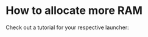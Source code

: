 
<script setup>
import { VPTeamMembers } from 'vitepress/theme'

const bisectSvg = '<svg role="img" viewBox="0 0 24 24" xmlns="http://www.w3.org/2000/svg"><title>BisectHosting</title><path d="M22.083 5.023 13.02.302a2.717 2.717 0 0 0-2.488 0L1.917 4.789A2.06 2.06 0 0 0 .805 6.623l.006 10.76c0 .773.426 1.476 1.112 1.834l8.59 4.479c.38.198.813.304 1.245.304v-.002c.432 0 .862-.108 1.244-.306l9.083-4.735a2.053 2.053 0 0 0 1.11-1.835V6.857a2.06 2.06 0 0 0-1.112-1.834zm.222 12.103c.003.441-.24.847-.632 1.05l-9.085 4.736a1.81 1.81 0 0 1-1.664 0l-8.59-4.48a1.184 1.184 0 0 1-.637-1.048L1.691 6.625c0-.44.246-.844.636-1.048l8.615-4.491a1.828 1.828 0 0 1 1.666 0l9.063 4.725c.39.205.634.608.634 1.048v10.267zM4.666 9.2v1.088L9.86 9.44V7.954L4.666 9.2zm4.111-.54.604-.132v.552l-.604.106V8.66zm-3.455.76 2.55-.562v.494l-2.55.46V9.42zm4.541 6.74v-1.486l-5.195-.85v1.088l5.195 1.248zm-1.986-.904-2.553-.562v-.395l2.553.46v.497zm1.506.33-.602-.132v-.526l.602.106v.552zm11.583-8.827-2.33-1.214-1.853.694V4.58L13.69 2.966a4.133 4.133 0 0 0-3.827 0l-6.83 3.561a.298.298 0 0 0-.16.26l.007 10.401c0 .11.06.21.16.26l6.805 3.547c1.2.626 2.627.626 3.827 0l3.1-1.614v-1.66l1.852.694 2.348-1.225a.298.298 0 0 0 .16-.262l-.006-9.908a.288.288 0 0 0-.16-.26zM4.398 10.871V8.75l5.541-1.494a.23.23 0 0 1 .29.22V9.83c0 .204-.152.38-.356.402l-5.475.64v-.001zm5.477 3.01a.404.404 0 0 1 .359.4v2.355a.23.23 0 0 1-.29.22l-5.542-1.494v-2.12l5.473.64zm3.137 6.962s.428-.612.48-1.74V14.62s.042-1.68-1.334-2.601c1.376-.92 1.336-2.6 1.336-2.6V5.096c0-1.272-.488-1.975-.488-1.975l3.307 1.725v5.061c0 .076.06.14.136.146l2.14.154a.15.15 0 0 0 .16-.148V6.12l1.967 1.02v9.684L18.75 17.85v-4.247a.15.15 0 0 0-.16-.148l-2.14.156a.148.148 0 0 0-.137.148v5.366l-3.3 1.72v-.002z"/></svg>'


const launchers = [
  {
    avatar: './assets/curseforge.png',
    name: 'CurseForge Launcher',
    title: '',
    links: [
      { icon: {svg: bisectSvg}, link: 'https://www.bisecthosting.com/clients/index.php?rp=/knowledgebase/305/How-to-allocate-more-ram-in-the-CurseForge-launcher.html' },
    ]
  },
  {
    avatar: './assets/modrinth.avif',
    name: 'Modrinth Launcher',
    title: '',
    links: [
      { 
        icon: {svg: bisectSvg}, 
        link: 'https://www.bisecthosting.com/clients/index.php?rp=/knowledgebase/573/How-to-allocate-more-ram-in-the-Modrinth-launcher.html'

    },
    ]
  },
  {
    avatar: './assets/atlauncher.png',
    name: 'ATLauncher',
    title: '',
    links: [
      { 
        icon: {svg: bisectSvg}, 
        link: 'https://www.bisecthosting.com/clients/index.php?rp=/knowledgebase/307/How-to-allocate-more-ram-in-the-ATLauncher.html' 
      },
    ]
  },
  {
    avatar: './assets/multimc.avif',
    name: 'MultiMC & Prism Launcher',
    title: '',
    links: [
      { icon: {svg: bisectSvg}, link: 'https://www.bisecthosting.com/clients/index.php?rp=/knowledgebase/613/How-to-allocate-more-ram-in-the-MultiMC-launcher.html' },
    ]
  },
  {
    avatar: './assets/gdlauncher.avif',
    name: 'GDLauncher',
    title: '',
    links: [
      { icon: {svg: bisectSvg}, link: 'https://www.bisecthosting.com/clients/index.php?rp=/knowledgebase/306/How-to-allocate-more-ram-within-GDLauncher.html' },
    ]
  }
]
</script>

# How to allocate more RAM

Check out a tutorial for your respective launcher:

<VPTeamMembers size="medium" :members="launchers" />


